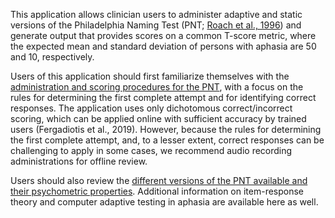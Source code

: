This application allows clinician users to administer adaptive and static versions of the Philadelphia Naming Test (PNT; <a href="http://aphasiology.pitt.edu/215/1/24-09.pdf" target="_blank">Roach et al., 1996</a>) and generate output that provides scores on a common T-score metric, where the expected mean and standard deviation of persons with aphasia are 50 and 10, respectively. 

Users of this application should first familiarize themselves with the <a href="https://mrri.org/philadelphia-naming-test/" target="_blank">administration and scoring procedures for the PNT</a>, with a focus on the rules for determining the first complete attempt and for identifying correct responses. The application uses only dichotomous correct/incorrect scoring, which can be applied online with sufficient accuracy by trained users (Fergadiotis et al., 2019). However, because the rules for determining the first complete attempt, and, to a lesser extent, correct responses can be challenging to apply in some cases, we recommend audio recording administrations for offline review. 

Users should also review the <a href="https://aphasia-apps.github.io/pnt/articles/articles/PNT-Versions.html" target="_blank">different versions of the PNT available and their psychometric properties</a>. Additional information on item-response theory and computer adaptive testing in aphasia are available here as well. 


